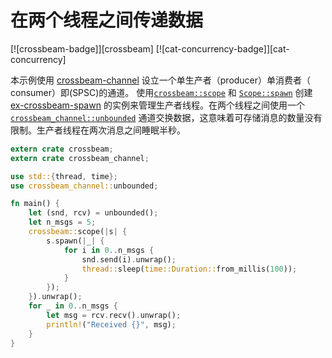 # 在两个线程之间传递数据

[![crossbeam-badge]][crossbeam] [![cat-concurrency-badge]][cat-concurrency]

本示例使用 [crossbeam-channel] 设立一个单生产者（producer）单消费者（ consumer）即(SPSC)的通道。 使用[`crossbeam::scope`] 和 [`Scope::spawn`]  创建  [ex-crossbeam-spawn] 的实例来管理生产者线程。在两个线程之间使用一个[`crossbeam_channel::unbounded`]  通道交换数据，这意味着可存储消息的数量没有限制。生产者线程在两次消息之间睡眠半秒。

```rust
extern crate crossbeam;
extern crate crossbeam_channel;

use std::{thread, time};
use crossbeam_channel::unbounded;

fn main() {
    let (snd, rcv) = unbounded();
    let n_msgs = 5;
    crossbeam::scope(|s| {
        s.spawn(|_| {
            for i in 0..n_msgs {
                snd.send(i).unwrap();
                thread::sleep(time::Duration::from_millis(100));
            }
        });
    }).unwrap();
    for _ in 0..n_msgs {
        let msg = rcv.recv().unwrap();
        println!("Received {}", msg);
    }
}
```

[crossbeam-channel]: https://docs.rs/crate/crossbeam-channel/
[ex-crossbeam-spawn]: concurrency/threads.html#spawn-a-short-lived-thread
[`crossbeam::scope`]: https://docs.rs/crossbeam/*/crossbeam/fn.scope.html
[`Scope::spawn`]: https://docs.rs/crossbeam/*/crossbeam/thread/struct.Scope.html#method.spawn
[`crossbeam_channel::unbounded`]: https://docs.rs/crossbeam-channel/*/crossbeam_channel/fn.unbounded.html
